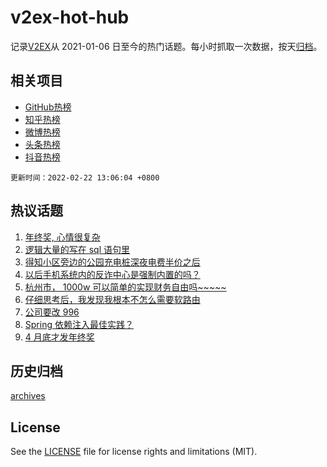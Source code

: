 # v2ex-hot-hub

 记录[V2EX](https://www.v2ex.com/)从 2021-01-06 日至今的热门话题。每小时抓取一次数据，按天[归档](archives)。
 
 ## 相关项目

- [GitHub热榜](https://github.com/snaildev/github-hot-hub)
- [知乎热榜](https://github.com/snaildev/zhihu-hot-hub)
- [微博热榜](https://github.com/snaildev/weibo-hot-hub)
- [头条热榜](https://github.com/snaildev/toutiao-hot-hub)
- [抖音热榜](https://github.com/snaildev/douyin-hot-hub)


 `更新时间：2022-02-22 13:06:04 +0800`

## 热议话题

1. [年终奖, 心情很复杂](https://www.v2ex.com/t/835402)
1. [逻辑大量的写在 sql 语句里](https://www.v2ex.com/t/835439)
1. [得知小区旁边的公园充电桩深夜电费半价之后](https://www.v2ex.com/t/835413)
1. [以后手机系统内的反诈中心是强制内置的吗？](https://www.v2ex.com/t/835486)
1. [杭州市， 1000w 可以简单的实现财务自由吗~~~~~](https://www.v2ex.com/t/835476)
1. [仔细思考后，我发现我根本不怎么需要软路由](https://www.v2ex.com/t/835403)
1. [公司要改 996](https://www.v2ex.com/t/835444)
1. [Spring 依赖注入最佳实践？](https://www.v2ex.com/t/835484)
1. [4 月底才发年终奖](https://www.v2ex.com/t/835572)

## 历史归档

[archives](archives)

## License

See the [LICENSE](LICENSE) file for license rights and limitations (MIT).
